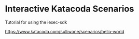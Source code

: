 # Interactive Katacoda Scenarios

Tutorial for using the iexec-sdk

https://www.katacoda.com/sulliwane/scenarios/hello-world
